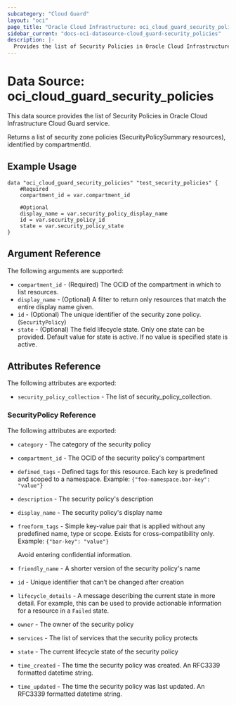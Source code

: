 ```yaml
---
subcategory: "Cloud Guard"
layout: "oci"
page_title: "Oracle Cloud Infrastructure: oci_cloud_guard_security_policies"
sidebar_current: "docs-oci-datasource-cloud_guard-security_policies"
description: |-
  Provides the list of Security Policies in Oracle Cloud Infrastructure Cloud Guard service
---
```


# Data Source: oci_cloud_guard_security_policies
This data source provides the list of Security Policies in Oracle Cloud Infrastructure Cloud Guard service.

Returns a list of security zone policies (SecurityPolicySummary resources),
identified by compartmentId.


## Example Usage

```hcl
data "oci_cloud_guard_security_policies" "test_security_policies" {
	#Required
	compartment_id = var.compartment_id

	#Optional
	display_name = var.security_policy_display_name
	id = var.security_policy_id
	state = var.security_policy_state
}
```

## Argument Reference

The following arguments are supported:

* `compartment_id` - (Required) The OCID of the compartment in which to list resources.
* `display_name` - (Optional) A filter to return only resources that match the entire display name given.
* `id` - (Optional) The unique identifier of the security zone policy. (`SecurityPolicy`)
* `state` - (Optional) The field lifecycle state. Only one state can be provided. Default value for state is active. If no value is specified state is active.


## Attributes Reference

The following attributes are exported:

* `security_policy_collection` - The list of security_policy_collection.

### SecurityPolicy Reference

The following attributes are exported:

* `category` - The category of the security policy
* `compartment_id` - The OCID of the security policy's compartment
* `defined_tags` - Defined tags for this resource. Each key is predefined and scoped to a namespace. Example: `{"foo-namespace.bar-key": "value"}` 
* `description` - The security policy's description
* `display_name` - The security policy's display name
* `freeform_tags` - Simple key-value pair that is applied without any predefined name, type or scope. Exists for cross-compatibility only. Example: `{"bar-key": "value"}`

	Avoid entering confidential information. 
* `friendly_name` - A shorter version of the security policy's name
* `id` - Unique identifier that can’t be changed after creation
* `lifecycle_details` - A message describing the current state in more detail. For example, this can be used to provide actionable information for a resource in a `Failed` state.
* `owner` - The owner of the security policy
* `services` - The list of services that the security policy protects
* `state` - The current lifecycle state of the security policy
* `time_created` - The time the security policy was created. An RFC3339 formatted datetime string.
* `time_updated` - The time the security policy was last updated. An RFC3339 formatted datetime string.

